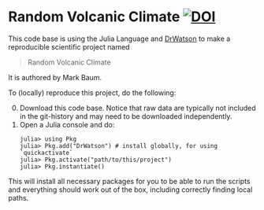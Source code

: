 # Random Volcanic Climate [![DOI](https://zenodo.org/badge/DOI/10.5281/zenodo.6799309.svg)](https://doi.org/10.5281/zenodo.6799309)


This code base is using the Julia Language and [DrWatson](https://juliadynamics.github.io/DrWatson.jl/stable/)
to make a reproducible scientific project named
> Random Volcanic Climate

It is authored by Mark Baum.

To (locally) reproduce this project, do the following:

0. Download this code base. Notice that raw data are typically not included in the
   git-history and may need to be downloaded independently.
1. Open a Julia console and do:
   ```
   julia> using Pkg
   julia> Pkg.add("DrWatson") # install globally, for using `quickactivate`
   julia> Pkg.activate("path/to/this/project")
   julia> Pkg.instantiate()
   ```

This will install all necessary packages for you to be able to run the scripts and
everything should work out of the box, including correctly finding local paths.
